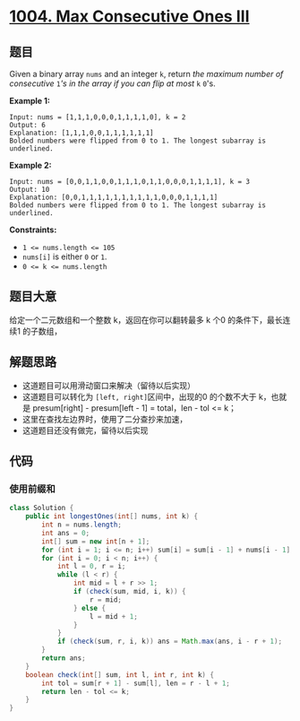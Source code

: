# [1004. Max Consecutive Ones III](https://leetcode.com/problems/max-consecutive-ones-iii/)

## 题目

Given a binary array `nums` and an integer `k`, return *the maximum number of consecutive* `1`*'s in the array if you can flip at most* `k` `0`'s.

 

**Example 1:**

```
Input: nums = [1,1,1,0,0,0,1,1,1,1,0], k = 2
Output: 6
Explanation: [1,1,1,0,0,1,1,1,1,1,1]
Bolded numbers were flipped from 0 to 1. The longest subarray is underlined.
```

**Example 2:**

```
Input: nums = [0,0,1,1,0,0,1,1,1,0,1,1,0,0,0,1,1,1,1], k = 3
Output: 10
Explanation: [0,0,1,1,1,1,1,1,1,1,1,1,0,0,0,1,1,1,1]
Bolded numbers were flipped from 0 to 1. The longest subarray is underlined.
```

 

**Constraints:**

- `1 <= nums.length <= 105`
- `nums[i]` is either `0` or `1`.
- `0 <= k <= nums.length`

## 题目大意

给定一个二元数组和一个整数 k，返回在你可以翻转最多 k 个0 的条件下，最长连续1 的子数组，

## 解题思路

* 这道题目可以用滑动窗口来解决（留待以后实现）
* 这道题目可以转化为 `[left, right]`区间中，出现的0 的个数不大于 k，也就是 presum[right]  - presum[left - 1] = total，len - tol <= k；
* 这里在查找左边界时，使用了二分查抄来加速，
* 这道题目还没有做完，留待以后实现

## 代码

### 使用前缀和

````java
class Solution {
    public int longestOnes(int[] nums, int k) {
        int n = nums.length;
        int ans = 0;
        int[] sum = new int[n + 1];
        for (int i = 1; i <= n; i++) sum[i] = sum[i - 1] + nums[i - 1];
        for (int i = 0; i < n; i++) {
            int l = 0, r = i;
            while (l < r) {
                int mid = l + r >> 1;
                if (check(sum, mid, i, k)) {
                    r = mid;
                } else {
                    l = mid + 1;
                }
            }
            if (check(sum, r, i, k)) ans = Math.max(ans, i - r + 1);
        }
        return ans;
    }
    boolean check(int[] sum, int l, int r, int k) {
        int tol = sum[r + 1] - sum[l], len = r - l + 1;
        return len - tol <= k;
    }
}
````



